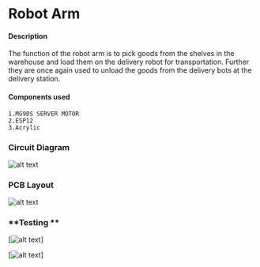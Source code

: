 # Robot Arm


#### **Description**
The function of the robot arm is to pick goods from the shelves in the warehouse and load them on the delivery robot for transportation. Further they are once again used to unload the goods from the delivery bots at the delivery station.

#### **Components used**
    1.MG90S SERVER MOTOR
    2.ESP12
    3.Acrylic
    
   
### **Circuit Diagram**   

 ![alt text](https://github.com/cepdnaclk/e16-3yp-smart-pharmaceutical-warehousing/blob/main/Hardware/Arm/circuit%20diagram/Schematic_V2.png?raw=true)

### **PCB Layout**

 ![alt text](https://github.com/cepdnaclk/e16-3yp-smart-pharmaceutical-warehousing/blob/main/Hardware/Arm/circuit%20diagram/testing_PCB.png?raw=true)

### **Testing **

[![alt text](https://github.com/cepdnaclk/e16-3yp-smart-pharmaceutical-warehousing/blob/main/Hardware/Arm/testing/gripper/face.jpg?raw=true)]

[![alt text](https://github.com/cepdnaclk/e16-3yp-smart-pharmaceutical-warehousing/blob/main/Hardware/Arm/testing/gripper/raer.jpg?raw=true)]

